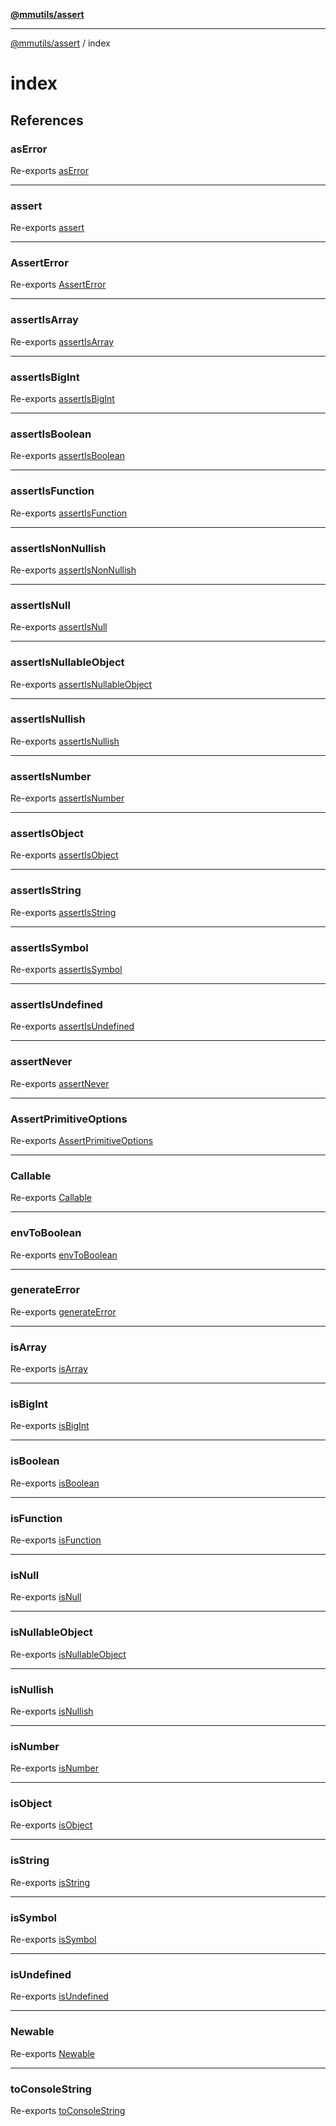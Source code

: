 [**@mmutils/assert**](../README.md)

***

[@mmutils/assert](../modules.md) / index

# index

## References

### asError

Re-exports [asError](../util/actions/functions/asError.md)

***

### assert

Re-exports [assert](../lib/assertions/functions/assert.md)

***

### AssertError

Re-exports [AssertError](../util/errors/classes/AssertError.md)

***

### assertIsArray

Re-exports [assertIsArray](../lib/assertions/functions/assertIsArray.md)

***

### assertIsBigInt

Re-exports [assertIsBigInt](../lib/assertions/functions/assertIsBigInt.md)

***

### assertIsBoolean

Re-exports [assertIsBoolean](../lib/assertions/functions/assertIsBoolean.md)

***

### assertIsFunction

Re-exports [assertIsFunction](../lib/assertions/functions/assertIsFunction.md)

***

### assertIsNonNullish

Re-exports [assertIsNonNullish](../lib/assertions/functions/assertIsNonNullish.md)

***

### assertIsNull

Re-exports [assertIsNull](../lib/assertions/functions/assertIsNull.md)

***

### assertIsNullableObject

Re-exports [assertIsNullableObject](../lib/assertions/functions/assertIsNullableObject.md)

***

### assertIsNullish

Re-exports [assertIsNullish](../lib/assertions/functions/assertIsNullish.md)

***

### assertIsNumber

Re-exports [assertIsNumber](../lib/assertions/functions/assertIsNumber.md)

***

### assertIsObject

Re-exports [assertIsObject](../lib/assertions/functions/assertIsObject.md)

***

### assertIsString

Re-exports [assertIsString](../lib/assertions/functions/assertIsString.md)

***

### assertIsSymbol

Re-exports [assertIsSymbol](../lib/assertions/functions/assertIsSymbol.md)

***

### assertIsUndefined

Re-exports [assertIsUndefined](../lib/assertions/functions/assertIsUndefined.md)

***

### assertNever

Re-exports [assertNever](../lib/assertions/functions/assertNever.md)

***

### AssertPrimitiveOptions

Re-exports [AssertPrimitiveOptions](../config/options/variables/AssertPrimitiveOptions.md)

***

### Callable

Re-exports [Callable](../util/types/type-aliases/Callable.md)

***

### envToBoolean

Re-exports [envToBoolean](../util/actions/functions/envToBoolean.md)

***

### generateError

Re-exports [generateError](../util/actions/functions/generateError.md)

***

### isArray

Re-exports [isArray](../lib/primitives/functions/isArray.md)

***

### isBigInt

Re-exports [isBigInt](../lib/primitives/functions/isBigInt.md)

***

### isBoolean

Re-exports [isBoolean](../lib/primitives/functions/isBoolean.md)

***

### isFunction

Re-exports [isFunction](../lib/primitives/functions/isFunction.md)

***

### isNull

Re-exports [isNull](../lib/primitives/functions/isNull.md)

***

### isNullableObject

Re-exports [isNullableObject](../lib/primitives/functions/isNullableObject.md)

***

### isNullish

Re-exports [isNullish](../lib/primitives/functions/isNullish.md)

***

### isNumber

Re-exports [isNumber](../lib/primitives/functions/isNumber.md)

***

### isObject

Re-exports [isObject](../lib/primitives/functions/isObject.md)

***

### isString

Re-exports [isString](../lib/primitives/functions/isString.md)

***

### isSymbol

Re-exports [isSymbol](../lib/primitives/functions/isSymbol.md)

***

### isUndefined

Re-exports [isUndefined](../lib/primitives/functions/isUndefined.md)

***

### Newable

Re-exports [Newable](../util/types/type-aliases/Newable.md)

***

### toConsoleString

Re-exports [toConsoleString](../util/actions/functions/toConsoleString.md)
